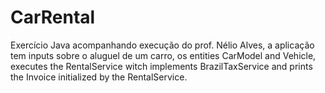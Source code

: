 # CarRental
Exercício Java acompanhando execução do prof. Nélio Alves, a aplicação tem inputs sobre o aluguel de um carro, os entities CarModel and Vehicle, executes the RentalService witch implements BrazilTaxService and prints the Invoice initialized by the RentalService.
